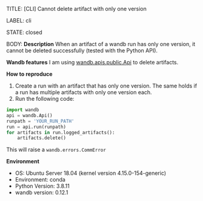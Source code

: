 TITLE:
[CLI] Cannot delete artifact with only one version

LABEL:
cli

STATE:
closed

BODY:
**Description**
When an artifact of a wandb run has only one version, it cannot be deleted successfully (tested with the Python API).

**Wandb features**
I am using [wandb.apis.public.Api](https://docs.wandb.ai/ref/python/public-api/api) to delete artifacts.

**How to reproduce**
1. Create a run with an artifact that has only one version. The same holds if a run has multiple artifacts with only one version each.
2. Run the following code:

```Python
import wandb
api = wandb.Api()
runpath = 'YOUR_RUN_PATH'
run = api.run(runpath)
for artifacts in run.logged_artifacts():
	artifacts.delete()
```
This will raise a `wandb.errors.CommError`

**Environment**
- OS: Ubuntu Server 18.04 (kernel version 4.15.0-154-generic)
- Environment: conda
- Python Version: 3.8.11
- wandb version: 0.12.1

